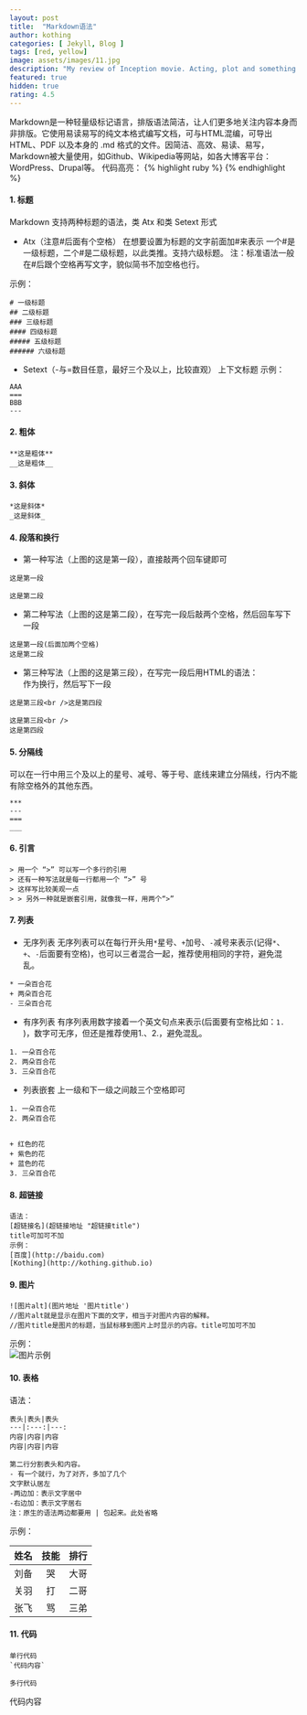 ```yaml
---
layout: post
title:  "Markdown语法"
author: kothing
categories: [ Jekyll, Blog ]
tags: [red, yellow]
image: assets/images/11.jpg
description: "My review of Inception movie. Acting, plot and something else in this short description."
featured: true
hidden: true
rating: 4.5
---
```


Markdown是一种轻量级标记语言，排版语法简洁，让人们更多地关注内容本身而非排版。它使用易读易写的纯文本格式编写文档，可与HTML混编，可导出 HTML、PDF 以及本身的 .md 格式的文件。因简洁、高效、易读、易写，Markdown被大量使用，如Github、Wikipedia等网站，如各大博客平台：WordPress、Drupal等。
代码高亮：
{% highlight ruby %}
{% endhighlight %}

#### 1. 标题
Markdown 支持两种标题的语法，类 Atx 和类 Setext 形式
+ Atx（注意#后面有个空格）
在想要设置为标题的文字前面加#来表示
一个#是一级标题，二个#是二级标题，以此类推。支持六级标题。
注：标准语法一般在#后跟个空格再写文字，貌似简书不加空格也行。

示例：  
```
# 一级标题
## 二级标题
### 三级标题
#### 四级标题
##### 五级标题
###### 六级标题
```

+ Setext（-与=数目任意，最好三个及以上，比较直观）
上下文标题
示例：
```
AAA
===
BBB
---
```

#### 2. 粗体

```
**这是粗体**
__这是粗体__
```

#### 3. 斜体

```
*这是斜体*
_这是斜体_
```

#### 4. 段落和换行

+ 第一种写法（上图的这是第一段），直接敲两个回车键即可
```
这是第一段

这是第二段
```

+ 第二种写法（上图的这是第二段），在写完一段后敲两个空格，然后回车写下一段
```
这是第一段(后面加两个空格)  
这是第二段
```

+ 第三种写法（上图的这是第三段），在写完一段后用HTML的语法：<br />作为换行，然后写下一段
```
这是第三段<br />这是第四段

这是第三段<br />
这是第四段
```

#### 5. 分隔线

可以在一行中用三个及以上的星号、减号、等于号、底线来建立分隔线，行内不能有除空格外的其他东西。
```
***
---
===
___
```

#### 6. 引言
```
> 用一个 “>” 可以写一个多行的引用
> 还有一种写法就是每一行都用一个 “>” 号
> 这样写比较美观一点
> > 另外一种就是嵌套引用，就像我一样，用两个“>”
```

#### 7. 列表

+ 无序列表
无序列表可以在每行开头用`*`星号、`+`加号、`-`减号来表示(记得`*`、`+`、`-`后面要有空格)，也可以三者混合一起，推荐使用相同的字符，避免混乱。
```
* 一朵百合花
+ 两朵百合花
- 三朵百合花
```

+ 有序列表
有序列表用数字接着一个英文句点来表示(后面要有空格比如：`1. `)，数字可无序，但还是推荐使用1.、2.，避免混乱。
```
1. 一朵百合花
2. 两朵百合花
3. 三朵百合花
```

+ 列表嵌套
上一级和下一级之间敲三个空格即可
```
1. 一朵百合花
2. 两朵百合花


+ 红色的花
+ 紫色的花
+ 蓝色的花
3. 三朵百合花
```

#### 8. 超链接

```
语法：
[超链接名](超链接地址 "超链接title")
title可加可不加
示例：
[百度](http://baidu.com)
[Kothing](http://kothing.github.io)
```

#### 9. 图片 

```
![图片alt](图片地址 '图片title')  
//图片alt就是显示在图片下面的文字，相当于对图片内容的解释。  
//图片title是图片的标题，当鼠标移到图片上时显示的内容。title可加可不加  
```

示例：<br/>
![图片示例](https://kothing.github.io/assets/images/kothing-template.jpg '图片示例')

#### 10. 表格

语法：
```
表头|表头|表头
---|:---:|---:
内容|内容|内容
内容|内容|内容

第二行分割表头和内容。
- 有一个就行，为了对齐，多加了几个
文字默认居左
-两边加：表示文字居中
-右边加：表示文字居右
注：原生的语法两边都要用 | 包起来。此处省略
```

示例： 

姓名|技能|排行
---|:---:|---:
刘备|哭|大哥
关羽|打|二哥
张飞|骂|三弟


#### 11. 代码

```
单行代码 
`代码内容`

多行代码 
```
代码内容
```
```
